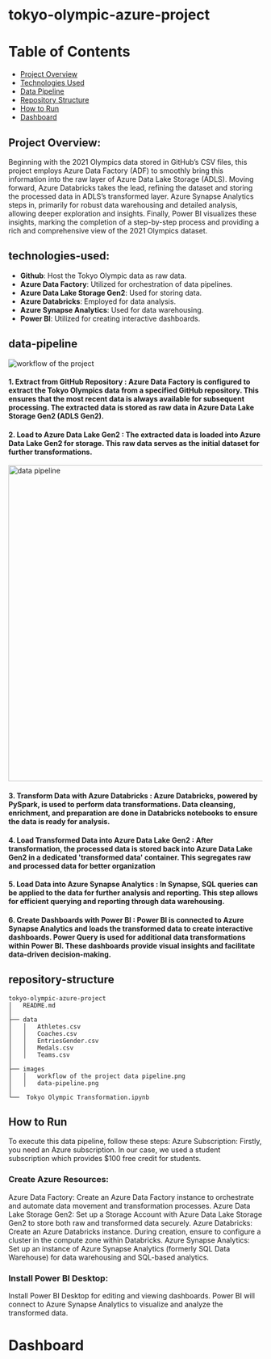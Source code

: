 # tokyo-olympic-azure-project
# Table of Contents

- [Project Overview](#project-overview)
- [Technologies Used](#technologies-used)
- [Data Pipeline](#data-pipeline)
- [Repository Structure](#repository-structure)
- [How to Run](#How-to-Run)
- [Dashboard](#dashboard)
##  Project Overview:
Beginning with the 2021 Olympics data stored in GitHub’s CSV files, this project employs Azure Data Factory (ADF) to smoothly bring this information into the raw layer of Azure Data Lake Storage (ADLS). Moving forward, Azure Databricks takes the lead, refining the dataset and storing the processed data in ADLS’s transformed layer. Azure Synapse Analytics steps in, primarily for robust data warehousing and detailed analysis, allowing deeper exploration and insights. Finally, Power BI visualizes these insights, marking the completion of a step-by-step process and providing a rich and comprehensive view of the 2021 Olympics dataset.


##  technologies-used:
- **Github**: Host the Tokyo Olympic data as raw data.
- **Azure Data Factory**: Utilized for orchestration of data pipelines.
- **Azure Data Lake Storage Gen2**: Used for storing data.
- **Azure Databricks**: Employed for data analysis.
- **Azure Synapse Analytics**: Used for data warehousing.
- **Power BI**: Utilized for creating interactive dashboards.
  
## data-pipeline

  ![workflow of the project](https://github.com/Samiha128/tokyo-olympic-azure-project/assets/120471620/67fae82a-f2fc-443e-84eb-cbd170c70663)
  
####  1. Extract from GitHub Repository : Azure Data Factory is configured to extract the Tokyo Olympics data from a specified GitHub repository. This ensures that the most recent data is always available for subsequent processing. The extracted data is stored as raw data in Azure Data Lake Storage Gen2 (ADLS Gen2).

####  2. Load to Azure Data Lake Gen2 : The extracted data is loaded into Azure Data Lake Gen2 for storage. This raw data serves as the initial dataset for further transformations.

<img width="626" alt="data pipeline" src="https://github.com/Samiha128/tokyo-olympic-azure-project/assets/120471620/ae455cef-38df-465c-b6c5-86740c951634">


####  3. Transform Data with Azure Databricks : Azure Databricks, powered by PySpark, is used to perform data transformations. Data cleansing, enrichment, and preparation are done in Databricks notebooks to ensure the data is ready for analysis.

####  4. Load Transformed Data into Azure Data Lake Gen2 : After transformation, the processed data is stored back into Azure Data Lake Gen2 in a dedicated 'transformed data' container. This segregates raw and processed data for better organization

####  5. Load Data into Azure Synapse Analytics :  In Synapse, SQL queries can be applied to the data for further analysis and reporting. This step allows for efficient querying and reporting through data warehousing.

####  6. Create Dashboards with Power BI : Power BI is connected to Azure Synapse Analytics and loads the transformed data to create interactive dashboards. Power Query is used for additional data transformations within Power BI. These dashboards provide visual insights and facilitate data-driven decision-making.

## repository-structure


```
tokyo-olympic-azure-project
│   README.md
│
├── data
│   │   Athletes.csv
│   │   Coaches.csv
│   │   EntriesGender.csv
│   │   Medals.csv
│   │   Teams.csv
│
├── images
│   │   workflow of the project data pipeline.png
│   │   data-pipeline.png
│
└──  Tokyo Olympic Transformation.ipynb
```
## How to Run
To execute this data pipeline, follow these steps:
  Azure Subscription: Firstly, you need an Azure subscription. In our case, we used a student subscription which provides $100 free credit for students.

### Create Azure Resources:

  Azure Data Factory: Create an Azure Data Factory instance to orchestrate and automate data movement and transformation processes.
  Azure Data Lake Storage Gen2: Set up a Storage Account with Azure Data Lake Storage Gen2 to store both raw and transformed data securely.
  Azure Databricks: Create an Azure Databricks instance. During creation, ensure to configure a cluster in the compute zone within Databricks.
  Azure Synapse Analytics: Set up an instance of Azure Synapse Analytics (formerly SQL Data Warehouse) for data warehousing and SQL-based analytics.

### Install Power BI Desktop:

  Install Power BI Desktop for editing and viewing dashboards. Power BI will connect to Azure Synapse Analytics to visualize and analyze the transformed data.


# Dashboard
  

       






